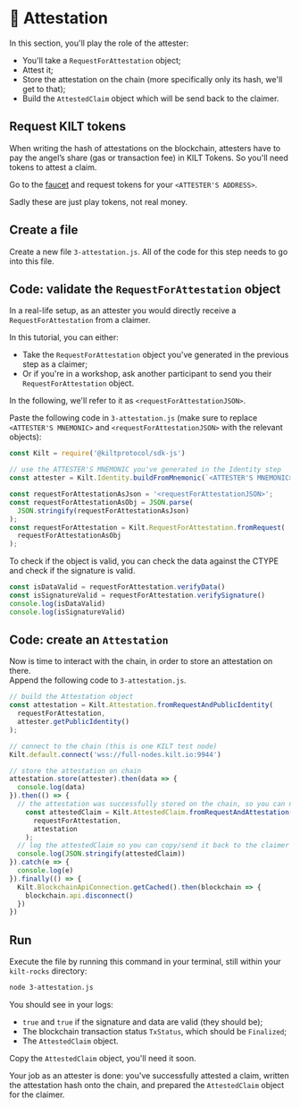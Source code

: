 # 🔖 Attestation 

In this section, you'll play the role of the <span class="label-role attester">attester</span>:

* You'll take a `RequestForAttestation` object;
* Attest it;
* Store the attestation on the chain (more specifically only its hash, we'll get to that);
* Build the `AttestedClaim` object which will be send back to the <span class="label-role claimer">claimer</span>.

## Request KILT tokens

When writing the hash of attestations on the blockchain, <span class="label-role attester">attesters</span> have to pay the angel’s
share (gas or transaction fee) in KILT Tokens. So you'll need tokens to attest a claim.   

Go to the [faucet] and request tokens for your `<ATTESTER'S ADDRESS>`.

Sadly these are just play tokens, not real money.

## Create a file

Create a new file `3-attestation.js`.
All of the code for this step needs to go into this file.

## Code: validate the `RequestForAttestation` object

In a real-life setup, as an <span class="label-role attester">attester</span> you would directly receive a `RequestForAttestation` from a  <span class="label-role claimer">claimer</span>.  

In this tutorial, you can either:

* Take the `RequestForAttestation` object you've generated in the previous step as a <span class="label-role claimer">claimer</span>;
* Or if you're in a workshop, ask another participant to send you their `RequestForAttestation` object.  

In the following, we'll refer to it as `<requestForAttestationJSON>`.  

Paste the following code in `3-attestation.js` (make sure to replace `<ATTESTER'S MNEMONIC>` and `<requestForAttestationJSON>` with the relevant objects):  

```javascript 
const Kilt = require('@kiltprotocol/sdk-js') 

// use the ATTESTER'S MNEMONIC you've generated in the Identity step
const attester = Kilt.Identity.buildFromMnemonic(`<ATTESTER'S MNEMONIC>`)

const requestForAttestationAsJson = '<requestForAttestationJSON>';
const requestForAttestationAsObj = JSON.parse(
  JSON.stringify(requestForAttestationAsJson)
);
const requestForAttestation = Kilt.RequestForAttestation.fromRequest(
  requestForAttestationAsObj
);
```

To check if the object is valid, you can check the data against the CTYPE
and check if the signature is valid.

```javascript
const isDataValid = requestForAttestation.verifyData()
const isSignatureValid = requestForAttestation.verifySignature()
console.log(isDataValid)
console.log(isSignatureValid)
```

## Code: create an `Attestation`  

Now is time to interact with the chain, in order to store an attestation on there.   
Append the following code to `3-attestation.js`.

```javascript
// build the Attestation object
const attestation = Kilt.Attestation.fromRequestAndPublicIdentity(
  requestForAttestation,
  attester.getPublicIdentity()
);

// connect to the chain (this is one KILT test node)
Kilt.default.connect('wss://full-nodes.kilt.io:9944')

// store the attestation on chain
attestation.store(attester).then(data => {
  console.log(data)
}).then(() => {
  // the attestation was successfully stored on the chain, so you can now create the AttestedClaim object
    const attestedClaim = Kilt.AttestedClaim.fromRequestAndAttestation(
      requestForAttestation,
      attestation
    );
  // log the attestedClaim so you can copy/send it back to the claimer
  console.log(JSON.stringify(attestedClaim))
}).catch(e => {
  console.log(e)
}).finally(() => {
  Kilt.BlockchainApiConnection.getCached().then(blockchain => {
    blockchain.api.disconnect()
  })
})
```

## Run 

Execute the file by running this command in your terminal, still within your `kilt-rocks` directory:

```bash
node 3-attestation.js
```

You should see in your logs:

* `true` and `true` if the signature and data are valid (they should be);
* The blockchain transaction status `TxStatus`, which should be `Finalized`;
* The `AttestedClaim` object.

Copy the `AttestedClaim` object, you'll need it soon.

Your job as an <span class="label-role attester">attester</span> is done: you've successfully attested a claim, written the attestation hash onto the chain, and prepared the `AttestedClaim` object for the <span class="label-role claimer">claimer</span>.

[faucet]: https://faucet.kilt.io/

